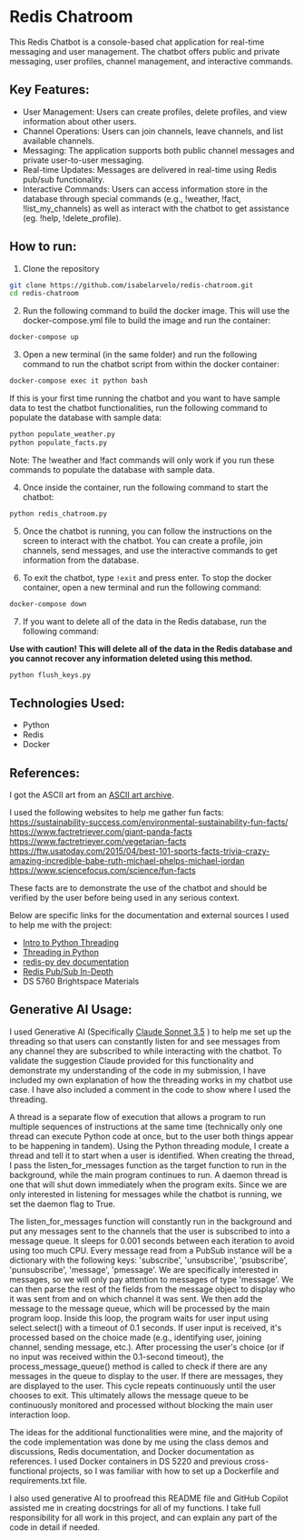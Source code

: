 # Redis Chatroom

This Redis Chatbot is a console-based chat application for real-time messaging and user management. The chatbot offers public and private messaging, user profiles, channel management, and interactive commands.

## Key Features:

* User Management: Users can create profiles, delete profiles, and view information about other users.
* Channel Operations: Users can join channels, leave channels, and list available channels.
* Messaging: The application supports both public channel messages and private user-to-user messaging.
* Real-time Updates: Messages are delivered in real-time using Redis pub/sub functionality.
* Interactive Commands: Users can access information store in the database through special commands (e.g., !weather, !fact, !list_my_channels) as well as interact with the chatbot to get assistance (eg. !help, !delete_profile).


## How to run:

1. Clone the repository

```bash
git clone https://github.com/isabelarvelo/redis-chatroom.git
cd redis-chatroom
```


2. Run the following command to build the docker image. This will use the docker-compose.yml file to build the image and run the container:

```bash
docker-compose up
```

3. Open a new terminal (in the same folder) and run the following command to run the chatbot script from within the docker container:

```bash
docker-compose exec it python bash
```

If this is your first time running the chatbot and you want to have sample data to test the chatbot functionalities, run the following command to populate the database with sample data:

```bash
python populate_weather.py
python populate_facts.py
```
Note: The !weather and !fact commands will only work if you run these commands to populate the database with sample data.

4. Once inside the container, run the following command to start the chatbot:

```bash
python redis_chatroom.py 
```

5. Once the chatbot is running, you can follow the instructions on the screen to interact with the chatbot. You can create a profile, join channels, send messages, and use the interactive commands to get information from the database.

6. To exit the chatbot, type `!exit` and press enter. To stop the docker container, open a new terminal and run the following command:

```bash
docker-compose down
```

7. If you want to delete all of the data in the Redis database, run the following command:

**Use with caution! This will delete all of the data in the Redis database and you cannot recover any information deleted using this method.**

```bash
python flush_keys.py
```

## Technologies Used:

- Python
- Redis
- Docker


## References:

I got the ASCII art from an [ASCII art archive](https://www.asciiart.eu/computers/computers). 

I used the following websites to help me gather fun facts:
https://sustainability-success.com/environmental-sustainability-fun-facts/
https://www.factretriever.com/giant-panda-facts
https://www.factretriever.com/vegetarian-facts
https://ftw.usatoday.com/2015/04/best-101-sports-facts-trivia-crazy-amazing-incredible-babe-ruth-michael-phelps-michael-jordan
https://www.sciencefocus.com/science/fun-facts

These facts are to demonstrate the use of the chatbot and should be verified by the user before being used in any serious context.

Below are specific links for the documentation and external sources I used to help me with the project:
- [Intro to Python Threading](https://realpython.com/intro-to-python-threading/)
- [Threading in Python](https://superfastpython.com/threading-in-python/)
- [redis-py dev documentation](https://redis-py.readthedocs.io/en/stable/index.html)
- [Redis Pub/Sub In-Depth](https://medium.com/@joudwawad/redis-pub-sub-in-depth-d2c6f4334826)
- DS 5760 Brightspace Materials 


## Generative AI Usage:

I used Generative AI (Specifically [Claude Sonnet 3.5](https://www.anthropic.com/news/claude-3-5-sonnet) ) to help me set up the threading so that users can constantly listen for and see messages from any channel they are subscribed to while interacting with the chatbot. To validate the suggestion Claude provided for this functionality and demonstrate my understanding of the code in my submission, I have included my own explanation of how the threading works in my chatbot use case. I have also included a comment in the code to show where I used the threading.

A thread is a separate flow of execution that allows a program to run multiple sequences of instructions at the same time (technically only one thread can execute Python code at once, but to the user both things appear to be happening in tandem). Using the Python threading module, I create a thread and tell it to start when a user is identified. When creating the thread, I pass the listen_for_messages function as the target function to run in the background, while the main program continues to run. A daemon thread is one that will shut down immediately when the program exits. Since we are only interested in listening for messages while the chatbot is running, we set the daemon flag to True.

The listen_for_messages function will constantly run in the background and put any messages sent to the channels that the user is subscribed to into a message queue. It sleeps for 0.001 seconds between each iteration to avoid using too much CPU. Every message read from a PubSub instance will be a dictionary with the following keys: 'subscribe', 'unsubscribe', 'psubscribe', 'punsubscribe', 'message', 'pmessage'. We are specifically interested in messages, so we will only pay attention to messages of type 'message'. We can then parse the rest of the fields from the message object to display who it was sent from and on which channel it was sent. We then add the message to the message queue, which will be processed by the main program loop. Inside this loop, the program waits for user input using select.select() with a timeout of 0.1 seconds. If user input is received, it's processed based on the choice made (e.g., identifying user, joining channel, sending message, etc.). After processing the user's choice (or if no input was received within the 0.1-second timeout), the process_message_queue() method is called to check if there are any messages in the queue to display to the user. If there are messages, they are displayed to the user. This cycle repeats continuously until the user chooses to exit. This ultimately allows the message queue to be continuously monitored and processed without blocking the main user interaction loop.

The ideas for the additional functionalities were mine, and the majority of the code implementation was done by me using the class demos and discussions, Redis documentation, and Docker documentation as references. I used Docker containers in DS 5220 and previous cross-functional projects, so I was familiar with how to set up a Dockerfile and requirements.txt file.

I also used generative AI to proofread this README file and GitHub Copilot assisted me in creating docstrings for all of my functions. I take full responsibility for all work in this project, and can explain any part of the code in detail if needed.
